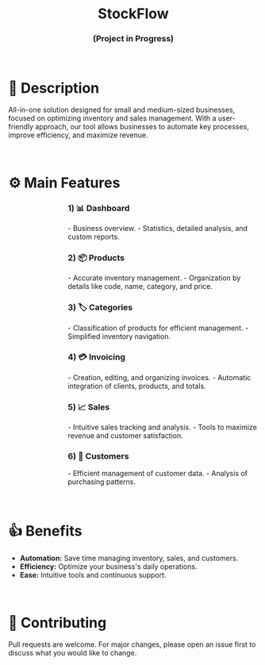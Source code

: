 <div align="center">
    <h1>StockFlow</h1>
</div>
<h3 align="center">(Project in Progress)</h3>
<br />

# 📄 Description
All-in-one solution designed for small and medium-sized businesses, focused on optimizing inventory and sales management. With a user-friendly approach, our tool allows businesses to automate key processes, improve efficiency, and maximize revenue.

<br />

# ⚙ Main Features
<dl>
  <dd>
    <dl>
      <dd>
          <dl>
              <dd>
                    <h3> 1) 📊 Dashboard </h3>
                    - Business overview.
                    - Statistics, detailed analysis, and custom reports.
              </dd>
              <dd>
                    <h3> 2) 📦 Products </h3>
                    - Accurate inventory management.
                    - Organization by details like code, name, category, and price.
              </dd>
              <dd>
                    <h3> 3) 🏷 Categories </h3>
                    - Classification of products for efficient management.
                    - Simplified inventory navigation.
              </dd>
              <dd>
                    <h3> 4) 💳 Invoicing </h3>
                    - Creation, editing, and organizing invoices.
                    - Automatic integration of clients, products, and totals.
              </dd>
              <dd>
                    <h3> 5) 📈 Sales </h3>
                    - Intuitive sales tracking and analysis.
                    - Tools to maximize revenue and customer satisfaction.
              </dd>
              <dd>
                    <h3> 6) 👥 Customers </h3>
                    - Efficient management of customer data.
                    - Analysis of purchasing patterns.
              </dd>
          </dl>
      </dd>
    </dl>
  </dd>
</dl>

<br />

# 👍 Benefits
- **Automation:** Save time managing inventory, sales, and customers.
- **Efficiency:** Optimize your business's daily operations.
- **Ease:** Intuitive tools and continuous support.

<br />

# 🚀 Contributing
Pull requests are welcome. For major changes, please open an issue first
to discuss what you would like to change.

